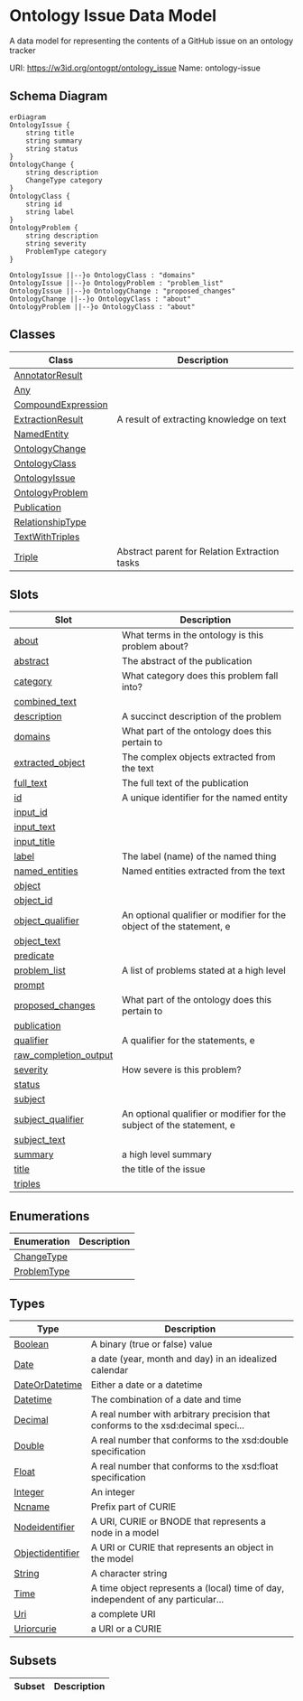 # Ontology Issue Data Model

A data model for representing the contents of a GitHub issue on an ontology tracker

URI: https://w3id.org/ontogpt/ontology_issue
Name: ontology-issue



## Schema Diagram

```mermaid
erDiagram
OntologyIssue {
    string title  
    string summary  
    string status  
}
OntologyChange {
    string description  
    ChangeType category  
}
OntologyClass {
    string id  
    string label  
}
OntologyProblem {
    string description  
    string severity  
    ProblemType category  
}

OntologyIssue ||--}o OntologyClass : "domains"
OntologyIssue ||--}o OntologyProblem : "problem_list"
OntologyIssue ||--}o OntologyChange : "proposed_changes"
OntologyChange ||--}o OntologyClass : "about"
OntologyProblem ||--}o OntologyClass : "about"

```


## Classes

| Class | Description |
| --- | --- |
| [AnnotatorResult](AnnotatorResult.md) |  |
| [Any](Any.md) |  |
| [CompoundExpression](CompoundExpression.md) |  |
| [ExtractionResult](ExtractionResult.md) | A result of extracting knowledge on text |
| [NamedEntity](NamedEntity.md) |  |
| [OntologyChange](OntologyChange.md) |  |
| [OntologyClass](OntologyClass.md) |  |
| [OntologyIssue](OntologyIssue.md) |  |
| [OntologyProblem](OntologyProblem.md) |  |
| [Publication](Publication.md) |  |
| [RelationshipType](RelationshipType.md) |  |
| [TextWithTriples](TextWithTriples.md) |  |
| [Triple](Triple.md) | Abstract parent for Relation Extraction tasks |


## Slots

| Slot | Description |
| --- | --- |
| [about](about.md) | What terms in the ontology is this problem about? |
| [abstract](abstract.md) | The abstract of the publication |
| [category](category.md) | What category does this problem fall into? |
| [combined_text](combined_text.md) |  |
| [description](description.md) | A succinct description of the problem |
| [domains](domains.md) | What part of the ontology does this pertain to |
| [extracted_object](extracted_object.md) | The complex objects extracted from the text |
| [full_text](full_text.md) | The full text of the publication |
| [id](id.md) | A unique identifier for the named entity |
| [input_id](input_id.md) |  |
| [input_text](input_text.md) |  |
| [input_title](input_title.md) |  |
| [label](label.md) | The label (name) of the named thing |
| [named_entities](named_entities.md) | Named entities extracted from the text |
| [object](object.md) |  |
| [object_id](object_id.md) |  |
| [object_qualifier](object_qualifier.md) | An optional qualifier or modifier for the object of the statement, e |
| [object_text](object_text.md) |  |
| [predicate](predicate.md) |  |
| [problem_list](problem_list.md) | A list of problems stated at a high level |
| [prompt](prompt.md) |  |
| [proposed_changes](proposed_changes.md) | What part of the ontology does this pertain to |
| [publication](publication.md) |  |
| [qualifier](qualifier.md) | A qualifier for the statements, e |
| [raw_completion_output](raw_completion_output.md) |  |
| [severity](severity.md) | How severe is this problem? |
| [status](status.md) |  |
| [subject](subject.md) |  |
| [subject_qualifier](subject_qualifier.md) | An optional qualifier or modifier for the subject of the statement, e |
| [subject_text](subject_text.md) |  |
| [summary](summary.md) | a high level summary |
| [title](title.md) | the title of the issue |
| [triples](triples.md) |  |


## Enumerations

| Enumeration | Description |
| --- | --- |
| [ChangeType](ChangeType.md) |  |
| [ProblemType](ProblemType.md) |  |


## Types

| Type | Description |
| --- | --- |
| [Boolean](Boolean.md) | A binary (true or false) value |
| [Date](Date.md) | a date (year, month and day) in an idealized calendar |
| [DateOrDatetime](DateOrDatetime.md) | Either a date or a datetime |
| [Datetime](Datetime.md) | The combination of a date and time |
| [Decimal](Decimal.md) | A real number with arbitrary precision that conforms to the xsd:decimal speci... |
| [Double](Double.md) | A real number that conforms to the xsd:double specification |
| [Float](Float.md) | A real number that conforms to the xsd:float specification |
| [Integer](Integer.md) | An integer |
| [Ncname](Ncname.md) | Prefix part of CURIE |
| [Nodeidentifier](Nodeidentifier.md) | A URI, CURIE or BNODE that represents a node in a model |
| [Objectidentifier](Objectidentifier.md) | A URI or CURIE that represents an object in the model |
| [String](String.md) | A character string |
| [Time](Time.md) | A time object represents a (local) time of day, independent of any particular... |
| [Uri](Uri.md) | a complete URI |
| [Uriorcurie](Uriorcurie.md) | a URI or a CURIE |


## Subsets

| Subset | Description |
| --- | --- |

